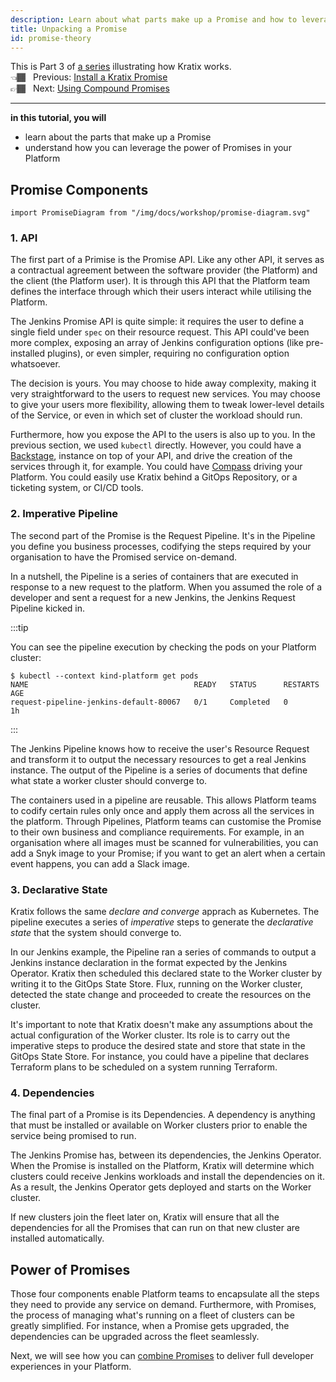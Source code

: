 ```yaml
---
description: Learn about what parts make up a Promise and how to leverage the power of promises in your platform
title: Unpacking a Promise
id: promise-theory
---
```


This is Part 3 of [a series](intro) illustrating how Kratix works. <br />
👈🏾&nbsp;&nbsp; Previous: [Install a Kratix Promise](installing-a-promise) <br />
👉🏾&nbsp;&nbsp; Next: [Using Compound Promises](multiple-promises)

<hr />

**in this tutorial, you will**

* learn about the parts that make up a Promise
* understand how you can leverage the power of Promises in your Platform

## Promise Components


```mdx-code-block
import PromiseDiagram from "/img/docs/workshop/promise-diagram.svg"
```

<PromiseDiagram />

### 1. API

The first part of a Primise is the Promise API. Like any other API, it serves as
a contractual agreement between the software provider (the Platform) and the
client (the Platform user). It is through this API that the Platform team
defines the interface through which their users interact while utilising the
Platform.

The Jenkins Promise API is quite simple: it requires the user to define a single
field under `spec` on their resource request. This API could've been more
complex, exposing an array of Jenkins configuration options (like pre-installed
plugins), or even simpler, requiring no configuration option whatsoever.

The decision is yours. You may choose to hide away complexity, making it very
straightforward to the users to request new services. You may choose to give
your users more flexibility, allowing them to tweak lower-level details of the
Service, or even in which set of cluster the workload should run.

Furthermore, how you expose the API to the users is also up to you. In the
previous section, we used `kubectl` directly. However, you could have a
[Backstage](https://www.syntasso.io/post/kratix-and-backstage-a-perfect-pair),
instance on top of your API, and drive the creation of the services through it,
for example. You could have
[Compass](https://www.syntasso.io/post/kratix-and-compass) driving your
Platform. You could easily use Kratix behind a GitOps Repository, or a ticketing
system, or CI/CD tools.

### 2. Imperative Pipeline

The second part of the Promise is the Request Pipeline. It's in the Pipeline you
define you business processes, codifying the steps required by your organisation
to have the Promised service on-demand.

In a nutshell, the Pipeline is a series of containers that are executed in
response to a new request to the platform. When you assumed the role of a
developer and sent a request for a new Jenkins, the Jenkins Request Pipeline
kicked in.

:::tip

You can see the pipeline execution by checking the pods on your Platform
cluster:

```shell-session
$ kubectl --context kind-platform get pods
NAME                                     READY   STATUS      RESTARTS   AGE
request-pipeline-jenkins-default-80067   0/1     Completed   0          1h
```

:::

The Jenkins Pipeline knows how to receive the user's Resource Request and
transform it to output the necessary resources to get a real Jenkins instance.
The output of the Pipeline is a series of documents that define what state a
worker cluster should converge to.

The containers used in a pipeline are reusable. This allows Platform teams to
codify certain rules only once and apply them across all the services in the
platform. Through Pipelines, Platform teams can customise the Promise to their
own business and compliance requirements. For example, in an organisation where
all images must be scanned for vulnerabilities, you can add a Snyk image to your
Promise; if you want to get an alert when a certain event happens, you can add a
Slack image.

### 3. Declarative State

Kratix follows the same *declare and converge* apprach as Kubernetes. The
pipeline executes a series of *imperative* steps to generate the *declarative
state* that the system should converge to.

In our Jenkins example, the Pipeline ran a series of commands to output a
Jenkins instance declaration in the format expected by the Jenkins Operator.
Kratix then scheduled this declared state to the Worker cluster by writing it to
the GitOps State Store. Flux, running on the Worker cluster, detected the state
change and proceeded to create the resources on the cluster.

It's important to note that Kratix doesn't make any assumptions about the actual
configuration of the Worker cluster. Its role is to carry out the imperative
steps to produce the desired state and store that state in the GitOps State
Store. For instance, you could have a pipeline that declares Terraform plans to
be scheduled on a system running Terraform.

### 4. Dependencies

The final part of a Promise is its Dependencies. A dependency is anything that
must be installed or available on Worker clusters prior to enable the service
being promised to run.

The Jenkins Promise has, between its dependencies, the Jenkins Operator. When
the Promise is installed on the Platform, Kratix will determine which clusters
could receive Jenkins workloads and install the dependencies on it. As a result,
the Jenkins Operator gets deployed and starts on the Worker cluster.

If new clusters join the fleet later on, Kratix will ensure that all the
dependencies for all the Promises that can run on that new cluster are
installed automatically.

## Power of Promises

Those four components enable Platform teams to encapsulate all the steps they
need to provide any service on demand. Furthermore, with Promises, the process
of managing what's running on a fleet of clusters can be greatly simplified. For
instance, when a Promise gets upgraded, the dependencies can be upgraded across
the fleet seamlessly.

Next, we will see how you can [combine Promises](multiple-promises) to deliver full developer
experiences in your Platform.


